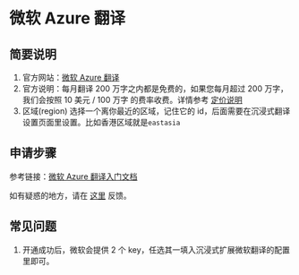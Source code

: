 # 微软 Azure 翻译

## 简要说明

1. 官方网站：[微软 Azure 翻译](https://learn.microsoft.com/zh-cn/azure/cognitive-services/translator/text-translation-overview)
2. 官方说明：每月翻译 200 万字之内都是免费的，如果您每月超过 200 万字，我们会按照 10 美元 / 100 万字 的费率收费。详情参考 [定价说明](https://azure.microsoft.com/zh-cn/pricing/details/cognitive-services/translator/)
3. 区域(region) 选择一个离你最近的区域，记住它的 id，后面需要在沉浸式翻译设置页面里设置。比如香港区域就是`eastasia`

## 申请步骤

参考链接：[微软 Azure 翻译入门文档](https://learn.microsoft.com/zh-cn/azure/cognitive-services/translator/document-translation/quickstarts/get-started-with-rest-api?pivots=programming-language-csharp)

如有疑惑的地方，请在 [这里](https://github.com/immersive-translate/immersive-translate/issues/137) 反馈。

## 常见问题

1. 开通成功后，微软会提供 2 个 key，任选其一填入沉浸式扩展微软翻译的配置里即可。
